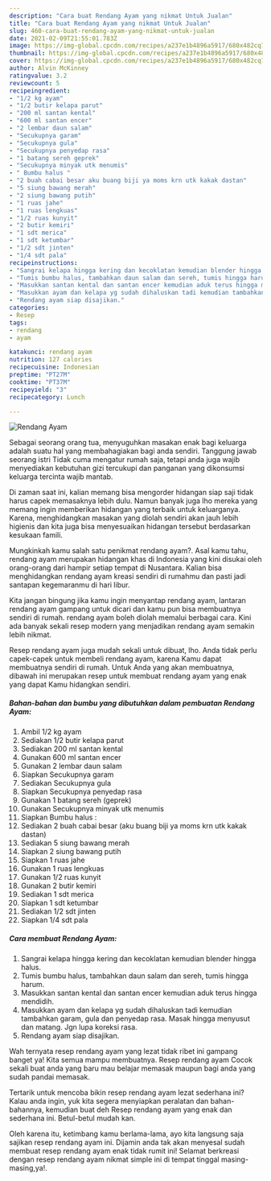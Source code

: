 ```yaml
---
description: "Cara buat Rendang Ayam yang nikmat Untuk Jualan"
title: "Cara buat Rendang Ayam yang nikmat Untuk Jualan"
slug: 460-cara-buat-rendang-ayam-yang-nikmat-untuk-jualan
date: 2021-02-09T21:55:01.783Z
image: https://img-global.cpcdn.com/recipes/a237e1b4896a5917/680x482cq70/rendang-ayam-foto-resep-utama.jpg
thumbnail: https://img-global.cpcdn.com/recipes/a237e1b4896a5917/680x482cq70/rendang-ayam-foto-resep-utama.jpg
cover: https://img-global.cpcdn.com/recipes/a237e1b4896a5917/680x482cq70/rendang-ayam-foto-resep-utama.jpg
author: Alvin McKinney
ratingvalue: 3.2
reviewcount: 5
recipeingredient:
- "1/2 kg ayam"
- "1/2 butir kelapa parut"
- "200 ml santan kental"
- "600 ml santan encer"
- "2 lembar daun salam"
- "Secukupnya garam"
- "Secukupnya gula"
- "Secukupnya penyedap rasa"
- "1 batang sereh geprek"
- "Secukupnya minyak utk menumis"
- " Bumbu halus "
- "2 buah cabai besar aku buang biji ya moms krn utk kakak dastan"
- "5 siung bawang merah"
- "2 siung bawang putih"
- "1 ruas jahe"
- "1 ruas lengkuas"
- "1/2 ruas kunyit"
- "2 butir kemiri"
- "1 sdt merica"
- "1 sdt ketumbar"
- "1/2 sdt jinten"
- "1/4 sdt pala"
recipeinstructions:
- "Sangrai kelapa hingga kering dan kecoklatan kemudian blender hingga halus."
- "Tumis bumbu halus, tambahkan daun salam dan sereh, tumis hingga harum."
- "Masukkan santan kental dan santan encer kemudian aduk terus hingga mendidih."
- "Masukkan ayam dan kelapa yg sudah dihaluskan tadi kemudian tambahkan garam, gula dan penyedap rasa. Masak hingga menyusut dan matang. Jgn lupa koreksi rasa."
- "Rendang ayam siap disajikan."
categories:
- Resep
tags:
- rendang
- ayam

katakunci: rendang ayam 
nutrition: 127 calories
recipecuisine: Indonesian
preptime: "PT27M"
cooktime: "PT37M"
recipeyield: "3"
recipecategory: Lunch

---
```



![Rendang Ayam](https://img-global.cpcdn.com/recipes/a237e1b4896a5917/680x482cq70/rendang-ayam-foto-resep-utama.jpg)

Sebagai seorang orang tua, menyuguhkan masakan enak bagi keluarga adalah suatu hal yang membahagiakan bagi anda sendiri. Tanggung jawab seorang istri Tidak cuma mengatur rumah saja, tetapi anda juga wajib menyediakan kebutuhan gizi tercukupi dan panganan yang dikonsumsi keluarga tercinta wajib mantab.

Di zaman  saat ini, kalian memang bisa mengorder hidangan siap saji tidak harus capek memasaknya lebih dulu. Namun banyak juga lho mereka yang memang ingin memberikan hidangan yang terbaik untuk keluarganya. Karena, menghidangkan masakan yang diolah sendiri akan jauh lebih higienis dan kita juga bisa menyesuaikan hidangan tersebut berdasarkan kesukaan famili. 



Mungkinkah kamu salah satu penikmat rendang ayam?. Asal kamu tahu, rendang ayam merupakan hidangan khas di Indonesia yang kini disukai oleh orang-orang dari hampir setiap tempat di Nusantara. Kalian bisa menghidangkan rendang ayam kreasi sendiri di rumahmu dan pasti jadi santapan kegemaranmu di hari libur.

Kita jangan bingung jika kamu ingin menyantap rendang ayam, lantaran rendang ayam gampang untuk dicari dan kamu pun bisa membuatnya sendiri di rumah. rendang ayam boleh diolah memalui berbagai cara. Kini ada banyak sekali resep modern yang menjadikan rendang ayam semakin lebih nikmat.

Resep rendang ayam juga mudah sekali untuk dibuat, lho. Anda tidak perlu capek-capek untuk membeli rendang ayam, karena Kamu dapat membuatnya sendiri di rumah. Untuk Anda yang akan membuatnya, dibawah ini merupakan resep untuk membuat rendang ayam yang enak yang dapat Kamu hidangkan sendiri.

<!--inarticleads1-->

##### Bahan-bahan dan bumbu yang dibutuhkan dalam pembuatan Rendang Ayam:

1. Ambil 1/2 kg ayam
1. Sediakan 1/2 butir kelapa parut
1. Sediakan 200 ml santan kental
1. Gunakan 600 ml santan encer
1. Gunakan 2 lembar daun salam
1. Siapkan Secukupnya garam
1. Sediakan Secukupnya gula
1. Siapkan Secukupnya penyedap rasa
1. Gunakan 1 batang sereh (geprek)
1. Gunakan Secukupnya minyak utk menumis
1. Siapkan  Bumbu halus :
1. Sediakan 2 buah cabai besar (aku buang biji ya moms krn utk kakak dastan)
1. Sediakan 5 siung bawang merah
1. Siapkan 2 siung bawang putih
1. Siapkan 1 ruas jahe
1. Gunakan 1 ruas lengkuas
1. Gunakan 1/2 ruas kunyit
1. Gunakan 2 butir kemiri
1. Sediakan 1 sdt merica
1. Siapkan 1 sdt ketumbar
1. Sediakan 1/2 sdt jinten
1. Siapkan 1/4 sdt pala




<!--inarticleads2-->

##### Cara membuat Rendang Ayam:

1. Sangrai kelapa hingga kering dan kecoklatan kemudian blender hingga halus.
1. Tumis bumbu halus, tambahkan daun salam dan sereh, tumis hingga harum.
1. Masukkan santan kental dan santan encer kemudian aduk terus hingga mendidih.
1. Masukkan ayam dan kelapa yg sudah dihaluskan tadi kemudian tambahkan garam, gula dan penyedap rasa. Masak hingga menyusut dan matang. Jgn lupa koreksi rasa.
1. Rendang ayam siap disajikan.




Wah ternyata resep rendang ayam yang lezat tidak ribet ini gampang banget ya! Kita semua mampu membuatnya. Resep rendang ayam Cocok sekali buat anda yang baru mau belajar memasak maupun bagi anda yang sudah pandai memasak.

Tertarik untuk mencoba bikin resep rendang ayam lezat sederhana ini? Kalau anda ingin, yuk kita segera menyiapkan peralatan dan bahan-bahannya, kemudian buat deh Resep rendang ayam yang enak dan sederhana ini. Betul-betul mudah kan. 

Oleh karena itu, ketimbang kamu berlama-lama, ayo kita langsung saja sajikan resep rendang ayam ini. Dijamin anda tak akan menyesal sudah membuat resep rendang ayam enak tidak rumit ini! Selamat berkreasi dengan resep rendang ayam nikmat simple ini di tempat tinggal masing-masing,ya!.

